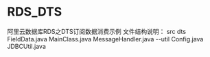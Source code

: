 # RDS_DTS
阿里云数据库RDS之DTS订阅数据消费示例
文件结构说明：
src
dts
FieldData.java
       MainClass.java
       MessageHandler.java
  --util
       Config.java
       JDBCUtil.java
